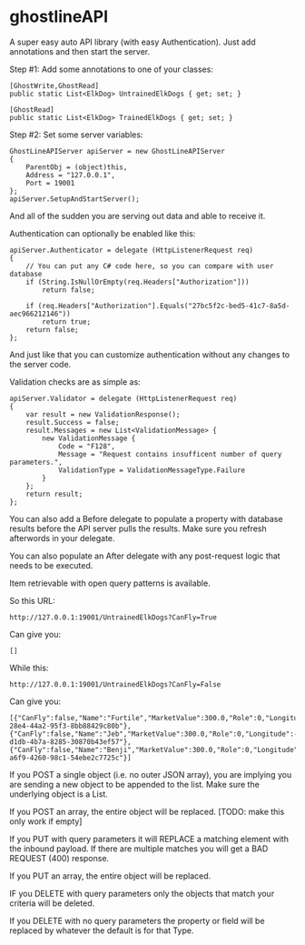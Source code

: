 # ghostlineAPI
A super easy auto API library (with easy Authentication). Just add annotations and then start the server.

Step #1: Add some annotations to one of your classes:

	[GhostWrite,GhostRead]
	public static List<ElkDog> UntrainedElkDogs { get; set; }

	[GhostRead]
	public static List<ElkDog> TrainedElkDogs { get; set; }

Step #2: Set some server variables:

	GhostLineAPIServer apiServer = new GhostLineAPIServer
	{
		ParentObj = (object)this,
		Address = "127.0.0.1",
		Port = 19001
	};
	apiServer.SetupAndStartServer();

And all of the sudden you are serving out data and able to receive it.

Authentication can optionally be enabled like this:

	apiServer.Authenticator = delegate (HttpListenerRequest req)
	{
		// You can put any C# code here, so you can compare with user database
		if (String.IsNullOrEmpty(req.Headers["Authorization"]))
			return false;

		if (req.Headers["Authorization"].Equals("27bc5f2c-bed5-41c7-8a5d-aec966212146"))
			return true;
		return false;
	};

And just like that you can customize authentication without any changes to the server code.

Validation checks are as simple as:

    apiServer.Validator = delegate (HttpListenerRequest req)
    {
        var result = new ValidationResponse();
        result.Success = false;
        result.Messages = new List<ValidationMessage> {
            new ValidationMessage {
                Code = "F128",
                Message = "Request contains insufficent number of query parameters.",
                ValidationType = ValidationMessageType.Failure
            }
        };
        return result;
    };

You can also add a Before delegate to populate a property with database results before the API server pulls the results. Make sure you refresh afterwords in your delegate.

You can also populate an After delegate with any post-request logic that needs to be executed.

Item retrievable with open query patterns is available.

So this URL:

	http://127.0.0.1:19001/UntrainedElkDogs?CanFly=True

Can give you:

	[]

While this:

	http://127.0.0.1:19001/UntrainedElkDogs?CanFly=False

Can give you:

	[{"CanFly":false,"Name":"Furtile","MarketValue":300.0,"Role":0,"Longitude":-78.66111,"Latitude":35.90557,"Id":"66f7d533-28e4-44a2-95f3-8bb88429c80b"},{"CanFly":false,"Name":"Jeb","MarketValue":300.0,"Role":0,"Longitude":-78.66111,"Latitude":35.90557,"Id":"8e687be8-d1db-4b7a-8285-30870b43ef57"},{"CanFly":false,"Name":"Benji","MarketValue":300.0,"Role":0,"Longitude":-78.66111,"Latitude":35.90557,"Id":"ec0669f4-a6f9-4260-98c1-54ebe2c7725c"}]

If you POST a single object (i.e. no outer JSON array), you are implying you are sending a new object to be appended to the list. Make sure the underlying object is a List.

If you POST an array, the entire object will be replaced. [TODO: make this only work if empty]

If you PUT with query parameters it will REPLACE a matching element with the inbound payload. If there are multiple matches you will get a BAD REQUEST (400) response.

If you PUT an array, the entire object will be replaced.

IF you DELETE with query parameters only the objects that match your criteria will be deleted.

If you DELETE with no query parameters the property or field will be replaced by whatever the default is for that Type.
